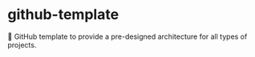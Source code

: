 # github-template
🚀 GitHub template to provide a pre-designed architecture for all types of projects.
